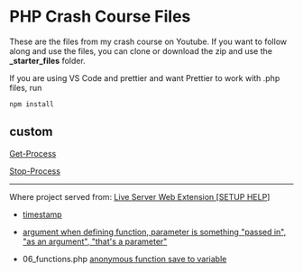 # PHP Crash Course Files

These are the files from my crash course on Youtube. If you want to follow along and use the files, you can clone or download the zip and use the **_starter_files** folder.

If you are using VS Code and prettier and want Prettier to work with .php files, run

```
npm install
```

## custom

[Get-Process](https://learn.microsoft.com/en-us/powershell/module/microsoft.powershell.management/get-process?view=powershell-7.4)

[Stop-Process](https://learn.microsoft.com/en-us/powershell/module/microsoft.powershell.management/stop-process?view=powershell-7.4)

____

Where project served from: [Live Server Web Extension [SETUP HELP]](https://www.youtube.com/watch?v=54wcX1G2GH8&ab_channel=RitwickDey)

- [timestamp](https://youtu.be/54wcX1G2GH8?t=45)

- [argument when defining function, parameter is something "passed in", "as an argument", "that's a parameter"](https://youtu.be/BUCiSSyIGGU?t=3913)

- 06_functions.php [anonymous function save to variable](https://youtu.be/BUCiSSyIGGU?t=4065)
